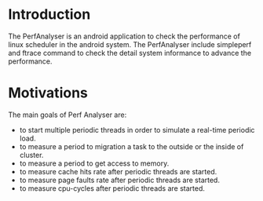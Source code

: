 Introduction
============

 The PerfAnalyser is an android application to check the performance of linux scheduler in the android system.
 The PerfAnalyser include simpleperf and ftrace command to check the detail system informance to advance the performance.
 
Motivations
===========

The main goals of Perf Analyser are:
- to start multiple periodic threads in order to simulate a real-time periodic load.
- to measure a period to migration a task to the outside or the inside of cluster.
- to measure a period to get access to memory.
- to measure cache hits rate after periodic threads are started.
- to measure page faults rate after periodic threads are started.
- to measure cpu-cycles after periodic threads are started.


